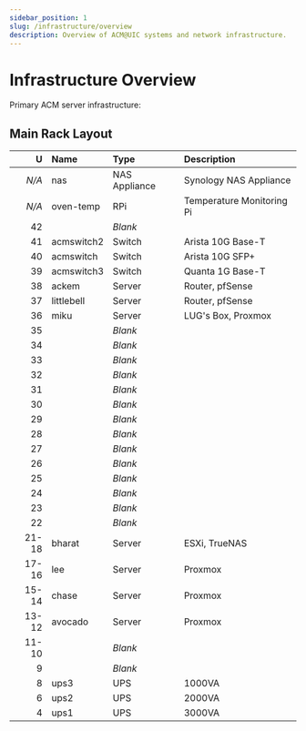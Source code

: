 ```yaml
---
sidebar_position: 1
slug: /infrastructure/overview
description: Overview of ACM@UIC systems and network infrastructure.
---
```


# Infrastructure Overview

Primary ACM server infrastructure:

## Main Rack Layout

|     U | Name       | Type          | Description               |
| ----: | :--------- | :------------ | :------------------------ |
| _N/A_ | nas        | NAS Appliance | Synology NAS Appliance    |
| _N/A_ | oven-temp  | RPi           | Temperature Monitoring Pi |
|    42 |            | _Blank_       |                           |
|    41 | acmswitch2 | Switch        | Arista 10G Base-T         |
|    40 | acmswitch  | Switch        | Arista 10G SFP+           |
|    39 | acmswitch3 | Switch        | Quanta 1G Base-T          |
|    38 | ackem      | Server        | Router, pfSense           |
|    37 | littlebell | Server        | Router, pfSense           |
|    36 | miku       | Server        | LUG's Box, Proxmox        |
|    35 |            | _Blank_       |                           |
|    34 |            | _Blank_       |                           |
|    33 |            | _Blank_       |                           |
|    32 |            | _Blank_       |                           |
|    31 |            | _Blank_       |                           |
|    30 |            | _Blank_       |                           |
|    29 |            | _Blank_       |                           |
|    28 |            | _Blank_       |                           |
|    27 |            | _Blank_       |                           |
|    26 |            | _Blank_       |                           |
|    25 |            | _Blank_       |                           |
|    24 |            | _Blank_       |                           |
|    23 |            | _Blank_       |                           |
|    22 |            | _Blank_       |                           |
| 21-18 | bharat     | Server        | ESXi, TrueNAS             |
| 17-16 | lee        | Server        | Proxmox                   |
| 15-14 | chase      | Server        | Proxmox                   |
| 13-12 | avocado    | Server        | Proxmox                   |
| 11-10 |            | _Blank_       |                           |
|     9 |            | _Blank_       |                           |
|     8 | ups3       | UPS           | 1000VA                    |
|     6 | ups2       | UPS           | 2000VA                    |
|     4 | ups1       | UPS           | 3000VA                    |
